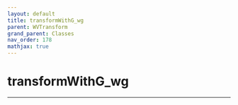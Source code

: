 ```yaml
---
layout: default
title: transformWithG_wg
parent: WVTransform
grand_parent: Classes
nav_order: 178
mathjax: true
---
```


#  transformWithG_wg




---

